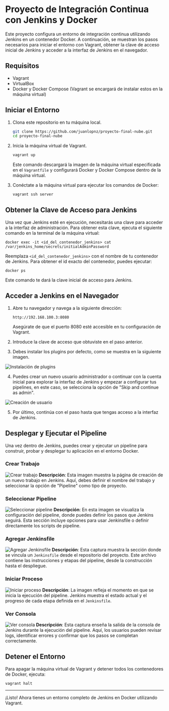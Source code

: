 # Proyecto de Integración Continua con Jenkins y Docker

Este proyecto configura un entorno de integración continua utilizando Jenkins en un contenedor Docker. A continuación, se muestran los pasos necesarios para iniciar el entorno con Vagrant, obtener la clave de acceso inicial de Jenkins y acceder a la interfaz de Jenkins en el navegador.

## Requisitos

- Vagrant
- VirtualBox
- Docker y Docker Compose (Vagrant se encargará de instalar estos en la máquina virtual)

## Iniciar el Entorno

1. Clona este repositorio en tu máquina local.

    ```bash
    git clone https://github.com/juanlopnz/proyecto-final-nube.git
    cd proyecto-final-nube
    ```

2. Inicia la máquina virtual de Vagrant.

    ```bash
    vagrant up
    ```

   Este comando descargará la imagen de la máquina virtual especificada en el `Vagrantfile` y configurará Docker y Docker Compose dentro de la máquina virtual.

3. Conéctate a la máquina virtual para ejecutar los comandos de Docker:

    ```bash
    vagrant ssh server
    ```

## Obtener la Clave de Acceso para Jenkins

Una vez que Jenkins esté en ejecución, necesitarás una clave para acceder a la interfaz de administración. Para obtener esta clave, ejecuta el siguiente comando en la terminal de la máquina virtual:

    
    docker exec -it <id_del_contenedor_jenkins> cat /var/jenkins_home/secrets/initialAdminPassword

Reemplaza `<id_del_contenedor_jenkins>` con el nombre de tu contenedor de Jenkins. Para obtener el id exacto del contenedor, puedes ejecutar:

    docker ps

Este comando te dará la clave inicial de acceso para Jenkins.

## Acceder a Jenkins en el Navegador

1. Abre tu navegador y navega a la siguiente dirección:

    ```
    http://192.168.100.3:8080
    ```

   Asegúrate de que el puerto 8080 esté accesible en tu configuración de Vagrant.

2. Introduce la clave de acceso que obtuviste en el paso anterior.

3. Debes instalar los plugins por defecto, como se muestra en la siguiente imagen.

![Instalación de plugins](images/install-plugins.png)

4. Puedes crear un nuevo usuario administrador o continuar con la cuenta inicial para explorar la interfaz de Jenkins y empezar a configurar tus pipelines, en este caso, se selecciona la opción de "Skip and continue as admin".

![Creación de usuario](images/create-user.png)

5. Por último, continúa con el paso hasta que tengas acceso a la interfaz de Jenkins.

## Desplegar y Ejecutar el Pipeline

Una vez dentro de Jenkins, puedes crear y ejecutar un pipeline para construir, probar y desplegar tu aplicación en el entorno Docker.

### Crear Trabajo
![Crear trabajo](images/create-job.png)
**Descripción**: Esta imagen muestra la página de creación de un nuevo trabajo en Jenkins. Aquí, debes definir el nombre del trabajo y seleccionar la opción de "Pipeline" como tipo de proyecto.

### Seleccionar Pipeline
![Seleccionar pipeline](images/select-pipeline.png)
**Descripción**: En esta imagen se visualiza la configuración del pipeline, donde puedes definir los pasos que Jenkins seguirá. Esta sección incluye opciones para usar Jenkinsfile o definir directamente los scripts de pipeline.

### Agregar Jenkinsfile
![Agregar Jenkinsfile](images/add-jenkinsfile.png)
**Descripción**: Esta captura muestra la sección donde se vincula un `Jenkinsfile` desde el repositorio del proyecto. Este archivo contiene las instrucciones y etapas del pipeline, desde la construcción hasta el despliegue.

### Iniciar Proceso
![Iniciar proceso](images/start-process.png)
**Descripción**: La imagen refleja el momento en que se inicia la ejecución del pipeline. Jenkins muestra el estado actual y el progreso de cada etapa definida en el `Jenkinsfile`.

### Ver Consola
![Ver consola](images/view-console.png)
**Descripción**: Esta captura enseña la salida de la consola de Jenkins durante la ejecución del pipeline. Aquí, los usuarios pueden revisar logs, identificar errores y confirmar que los pasos se completan correctamente.

## Detener el Entorno

Para apagar la máquina virtual de Vagrant y detener todos los contenedores de Docker, ejecuta:

    vagrant halt

---

¡Listo! Ahora tienes un entorno completo de Jenkins en Docker utilizando Vagrant.
